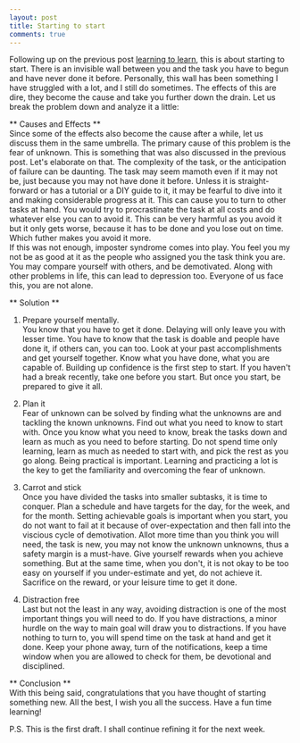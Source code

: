 ```yaml
---
layout: post
title: Starting to start
comments: true
---
```


Following up on the previous post [learning to learn](https://sampshah.github.io/learning-to-learn), this is about starting to start. There is an invisible wall between you and the task you have to begun and have never done it before. Personally, this wall has been something I have struggled with a lot, and I still do sometimes. The effects of this are dire, they become the cause and take you further down the drain. Let us break the problem down and analyze it a little:  

** Causes and Effects **  
Since some of the effects also become the cause after a while, let us discuss them in the same umbrella. The primary cause of this problem is the fear of unknown. This is something that was also discussed in the previous post. Let's elaborate on that. The complexity of the task, or the anticipation of failure can be daunting. The task may seem mamoth even if it may not be, just because you may not have done it before. Unless it is straight-forward or has a tutorial or a DIY guide to it, it may be fearful to dive into it and making considerable progress at it. This can cause you to turn to other tasks at hand. You would try to procrastinate the task at all costs and do whatever else you can to avoid it. This can be very harmful as you avoid it but it only gets worse, because it has to be done and you lose out on time. Which futher makes you avoid it more.  
If this was not enough, imposter syndrome comes into play. You feel you my not be as good at it as the people who assigned you the task think you are. You may compare yourself with others, and be demotivated. Along with other problems in life, this can lead to depression too. Everyone of us face this, you are not alone.

** Solution **  
1. Prepare yourself mentally.  
You know that you have to get it done. Delaying will only leave you with lesser time. You have to know that the task is doable and people have done it, if others can, you can too. Look at your past accomplishments and get yourself together. Know what you have done, what you are capable of. Building up confidence is the first step to start. If you haven't had a break recently, take one before you start. But once you start, be prepared to give it all.  

2. Plan it  
Fear of unknown can be solved by finding what the unknowns are and tackling the known unknowns. Find out what you need to know to start with. Once you know what you need to know, break the tasks down and learn as much as you need to before starting. Do not spend time only learning, learn as much as needed to start with, and pick the rest as you go along. Being practical is important. Learning and practicing a lot is the key to get the familiarity and overcoming the fear of unknown.  

3. Carrot and stick  
Once you have divided the tasks into smaller subtasks, it is time to conquer. Plan a schedule and have targets for the day, for the week, and for the month. Setting achievable goals is important when you start, you do not want to fail at it because of over-expectation and then fall into the viscious cycle of demotivation. Allot more time than you think you will need, the task is new, you may not know the unknown unknowns, thus a safety margin is a must-have. Give yourself rewards when you achieve something. But at the same time, when you don't, it is not okay to be too easy on yourself if you under-estimate and yet, do not achieve it. Sacrifice on the reward, or your leisure time to get it done.  

4. Distraction free  
Last but not the least in any way, avoiding distraction is one of the most important things you will need to do. If you have distractions, a minor hurdle on the way to main goal will draw you to distractions. If you have nothing to turn to, you will spend time on the task at hand and get it done. Keep your phone away, turn of the notifications, keep a time window when you are allowed to check for them, be devotional and disciplined.  

** Conclusion **  
With this being said, congratulations that you have thought of starting something new. All the best, I wish you all the success. Have a fun time learning!


P.S. This is the first draft. I shall continue refining it for the next week.